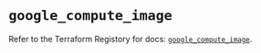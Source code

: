 # `google_compute_image`

Refer to the Terraform Registory for docs: [`google_compute_image`](https://registry.terraform.io/providers/hashicorp/google/5.9.0/docs/resources/compute_image).
